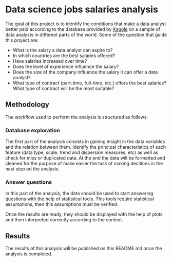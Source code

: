 # Data science jobs salaries analysis
The goal of this project is to identify the conditions that make a data analyst better paid according to the database provided by 
[Kaggle](https://www.kaggle.com/datasets/ruchi798/data-science-job-salaries) on a sample of data analysts in different parts of the world. 
Some of the question that guide this project are:

- What is the salary a data analyst can aspire to?
- In which countries are the best salaries offered?
- Have salaries increased over time?
- Does the level of experience influence the salary?
- Does the size of the company influence the salary it can offer a data analyst?
- What type of contract (part-time, full-time, etc.) offers the best salaries? What type of contract will be the most suitable?

## Methodology
The workflow used to perform the analysis is structured as follows:
### Database exploration
The first part of the analysis consists in gaining insight in the data variables and the relation between them. Identify the
principal characteristics of each feature (data type, scale, trend and dispersion measures, etc) as well as check for miss or duplicated data.
At the end the data will be formatted and cleaned for the purpose of make easier the task of making decitions in the next step od the analysis.

### Answer questions
In this part of the analysis, the data should be used to start answering questions with the help of statistical tools.
This tools require statistical assumptions, then this assumptions must be verified.

Once the results are ready, they should be displayed with the help of plots and then interpreted correctly according to the context. 

## Results
The results of this analysis will be pubilshed on this README.md once the analysis is completed.
